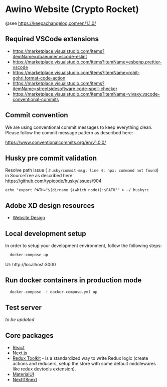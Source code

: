 # Awino Website (Crypto Rocket)

@see https://keepachangelog.com/en/1.1.0/

## Required VSCode extensions

- https://marketplace.visualstudio.com/items?itemName=dbaeumer.vscode-eslint
- https://marketplace.visualstudio.com/items?itemName=esbenp.prettier-vscode
- https://marketplace.visualstudio.com/items?itemName=rohit-gohri.format-code-action
- https://marketplace.visualstudio.com/items?itemName=streetsidesoftware.code-spell-checker
- https://marketplace.visualstudio.com/items?itemName=vivaxy.vscode-conventional-commits

## Commit convention

We are using conventional commit messages to keep everything clean.
Please follow the commit message pattern as described here:

https://www.conventionalcommits.org/en/v1.0.0/

## Husky pre commit validation

Resolve path issue (`.husky/commit-msg: line 4: npx: command not found`) in SourceTree as described here: https://github.com/typicode/husky/issues/904

```
echo "export PATH="$(dirname $(which node)):$PATH"" > ~/.huskyrc
```

## Adobe XD design resources

- [Website Design](https://xd.adobe.com/view/0ef3f415-fd31-4c39-97e4-ed66cf2223ae-5ba0)

## Local development setup

In order to setup your development environment, follow the following steps:

```bash
  docker-compose up
```

UI: http://localhost:3000

## Run docker containers in production mode

```bash
  docker-compose -f docker-compose.yml up
```

## Test server

_to be updated_

## Core packages

- [React](https://reactjs.org/docs/getting-started.html)
- [Next.js](https://nextjs.org/learn/foundations/about-nextjs)
- [Redux Toolkit](https://redux-toolkit.js.org) - is a standardized way to write Redux logic (create actions and reducers, setup the store with some default middlewares like redux devtools extension).
- [MaterialUI](https://mui.com/getting-started/installation/)
- [NextI18next](https://github.com/isaachinman/next-i18next)
